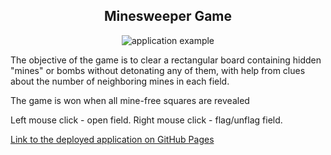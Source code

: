 <div align="center">

## Minesweeper Game

![application example](https://user-images.githubusercontent.com/35630334/57538639-26118500-7349-11e9-886c-ce4499a7cc8d.gif)


</div>

The objective of the game is to clear a rectangular board containing hidden "mines" or bombs without detonating any of them, with help from clues about the number of neighboring mines in each field.

The game is won when all mine-free squares are revealed

Left mouse click - open field.
Right mouse click - flag/unflag field.

[Link to the deployed application on GitHub Pages](https://denysradchenko.github.io/minesweeper-game/)
